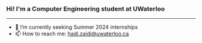 ### Hi! I'm a Computer Engineering student at UWaterloo
----
- 🔭 I’m currently seeking Summer 2024 internships
- 📫 How to reach me: hadi.zaidi@uwaterloo.ca
